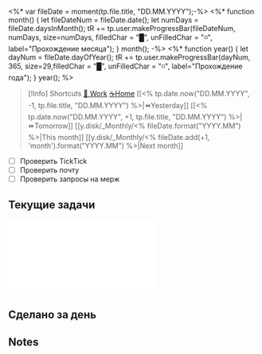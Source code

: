 <%* var fileDate = moment(tp.file.title, "DD.MM.YYYY");-%>
<%* function month() { 
	let fileDateNum = fileDate.date(); 
	let numDays = fileDate.daysInMonth(); 
	tR += tp.user.makeProgressBar(fileDateNum, numDays, size=numDays, filledChar = "█", unFilledChar = "◽", label="Прохождение месяца"); 
	} 
	month(); 
-%> 
<%* function year() { 
	let dayNum = fileDate.dayOfYear(); 
	tR += tp.user.makeProgressBar(dayNum, 365, size=29,filledChar = "█", unFilledChar = "◽", label="Прохождение года"); 
	} 
	year(); 
%>



> [!Info] Shortcuts
> [💼 Work](_Tasks%20summary.md) [☕️Home](_start%20here.md)
> [[<% tp.date.now("DD.MM.YYYY", -1, tp.file.title, "DD.MM.YYYY") %>|⏪Yesterday]] [[<% tp.date.now("DD.MM.YYYY", +1, tp.file.title, "DD.MM.YYYY") %>|⏩Tomorrow]] [[y.disk/_Monthly/<% fileDate.format("YYYY.MM") %>|This month]] [[y.disk/_Monthly/<% fileDate.add(+1, 'month').format("YYYY.MM") %>|Next month]] 

- [ ] Проверить TickTick
- [ ] Проверить почту
- [ ] Проверить запросы на мерж

## Текущие задачи
![Current tasks](Current%20tasks.md)

## Сделано за день


## Notes

